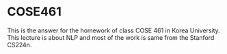 # COSE461
This is the answer for the homework of class COSE 461 in Korea University. This lecture is about NLP and most of the work is same from the Stanford CS224n.
